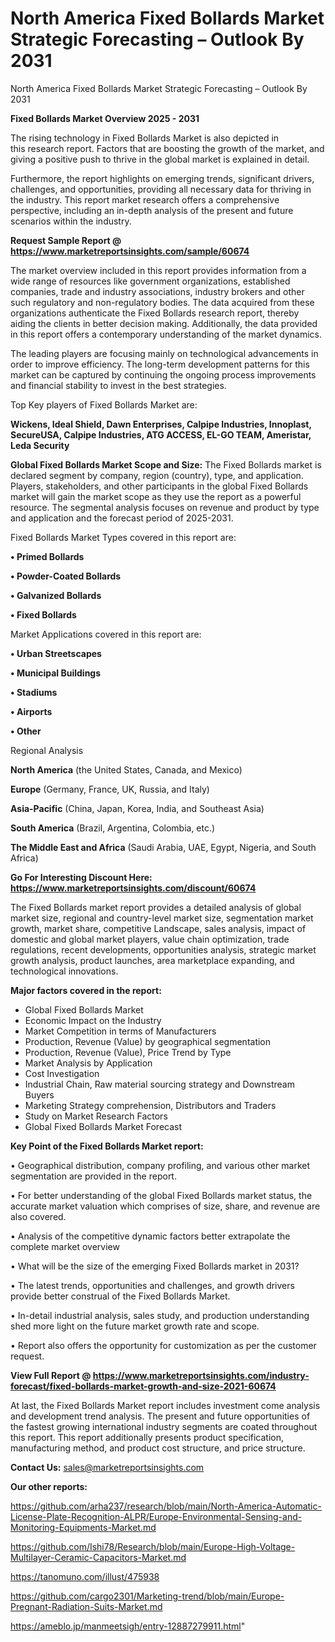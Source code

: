 # North America Fixed Bollards Market Strategic Forecasting – Outlook By 2031
North America Fixed Bollards Market Strategic Forecasting – Outlook By 2031

<Strong> Fixed Bollards Market Overview 2025 - 2031</strong>

The rising technology in Fixed Bollards Market is also depicted in this research report. Factors that are boosting the growth of the market, and giving a positive push to thrive in the global market is explained in detail.

Furthermore, the report highlights on emerging trends, significant drivers, challenges, and opportunities, providing all necessary data for thriving in the industry. This report market research offers a comprehensive perspective, including an in-depth analysis of the present and future scenarios within the industry.

<strong>Request Sample Report @ <a href=https://www.marketreportsinsights.com/sample/60674>https://www.marketreportsinsights.com/sample/60674</a></strong>

The market overview included in this report provides information from a wide range of resources like government organizations, established companies, trade and industry associations, industry brokers and other such regulatory and non-regulatory bodies. The data acquired from these organizations authenticate the Fixed Bollards research report, thereby aiding the clients in better decision making. Additionally, the data provided in this report offers a contemporary understanding of the market dynamics.

The leading players are focusing mainly on technological advancements in order to improve efficiency. The long-term development patterns for this market can be captured by continuing the ongoing process improvements and financial stability to invest in the best strategies.

Top Key players of Fixed Bollards Market are:

<strong>Wickens, Ideal Shield, Dawn Enterprises, Calpipe Industries, Innoplast, SecureUSA, Calpipe Industries, ATG ACCESS, EL-GO TEAM, Ameristar, Leda Security</strong>

<strong><b>Global Fixed Bollards Market Scope and Size:</b></strong>
The Fixed Bollards market is declared segment by company, region (country), type, and application. Players, stakeholders, and other participants in the global Fixed Bollards market will gain the market scope as they use the report as a powerful resource. The segmental analysis focuses on revenue and product by type and application and the forecast period of 2025-2031.

Fixed Bollards Market Types covered in this report are:

<strong>• Primed Bollards

• Powder-Coated Bollards

• Galvanized Bollards

• Fixed Bollards</strong>

Market Applications covered in this report are:

<strong>• Urban Streetscapes

• Municipal Buildings

• Stadiums

• Airports

• Other</strong> 

Regional Analysis

<strong>North America</strong> (the United States, Canada, and Mexico)

<strong>Europe</strong> (Germany, France, UK, Russia, and Italy)

<strong>Asia-Pacific</strong> (China, Japan, Korea, India, and Southeast Asia)

<strong>South America</strong> (Brazil, Argentina, Colombia, etc.)

<strong>The Middle East and Africa</strong> (Saudi Arabia, UAE, Egypt, Nigeria, and South Africa)

<strong>Go For Interesting Discount Here: <a href=https://www.marketreportsinsights.com/discount/60674>https://www.marketreportsinsights.com/discount/60674</a></strong>

The Fixed Bollards market report provides a detailed analysis of global market size, regional and country-level market size, segmentation market growth, market share, competitive Landscape, sales analysis, impact of domestic and global market players, value chain optimization, trade regulations, recent developments, opportunities analysis, strategic market growth analysis, product launches, area marketplace expanding, and technological innovations.

<strong><b>Major factors covered in the report:</b></strong>
<ul>
  <li>Global Fixed Bollards Market </li>
  <li>Economic Impact on the Industry</li>
  <li>Market Competition in terms of Manufacturers</li>
  <li>Production, Revenue (Value) by geographical segmentation</li>
  <li>Production, Revenue (Value), Price Trend by Type</li>
  <li>Market Analysis by Application</li>
  <li>Cost Investigation</li>
  <li>Industrial Chain, Raw material sourcing strategy and Downstream Buyers</li>
  <li>Marketing Strategy comprehension, Distributors and Traders</li>
  <li>Study on Market Research Factors</li>
  <li>Global Fixed Bollards Market Forecast</li>
</ul>

<strong><b>Key Point of the Fixed Bollards Market report:</b></strong>

• Geographical distribution, company profiling, and various other market segmentation are provided in the report.

• For better understanding of the global Fixed Bollards market status, the accurate market valuation which comprises of size, share, and revenue are also covered.

• Analysis of the competitive dynamic factors better extrapolate the complete market overview

• What will be the size of the emerging Fixed Bollards market in 2031?

• The latest trends, opportunities and challenges, and growth drivers provide better construal of the Fixed Bollards Market.

• In-detail industrial analysis, sales study, and production understanding shed more light on the future market growth rate and scope.

• Report also offers the opportunity for customization as per the customer request.

<strong><b>View Full Report @ <a href=https://www.marketreportsinsights.com/industry-forecast/fixed-bollards-market-growth-and-size-2021-60674>https://www.marketreportsinsights.com/industry-forecast/fixed-bollards-market-growth-and-size-2021-60674</a></b></strong>


At last, the Fixed Bollards Market report includes investment come analysis and development trend analysis. The present and future opportunities of the fastest growing international industry segments are coated throughout this report. This report additionally presents product specification, manufacturing method, and product cost structure, and price structure.

<strong>Contact Us:</strong>
sales@marketreportsinsights.com

<strong>Our other reports:</strong>

<a href=https://github.com/arha237/research/blob/main/North-America-Automatic-License-Plate-Recognition-ALPR/Europe-Environmental-Sensing-and-Monitoring-Equipments-Market.md>https://github.com/arha237/research/blob/main/North-America-Automatic-License-Plate-Recognition-ALPR/Europe-Environmental-Sensing-and-Monitoring-Equipments-Market.md</a>

<a href=https://github.com/Ishi78/Research/blob/main/Europe-High-Voltage-Multilayer-Ceramic-Capacitors-Market.md>https://github.com/Ishi78/Research/blob/main/Europe-High-Voltage-Multilayer-Ceramic-Capacitors-Market.md</a>

<a href=https://tanomuno.com/illust/475938>https://tanomuno.com/illust/475938</a>

<a href=https://github.com/cargo2301/Marketing-trend/blob/main/Europe-Pregnant-Radiation-Suits-Market.md>https://github.com/cargo2301/Marketing-trend/blob/main/Europe-Pregnant-Radiation-Suits-Market.md</a>

<a href=https://ameblo.jp/manmeetsigh/entry-12887279911.html>https://ameblo.jp/manmeetsigh/entry-12887279911.html</a>"
